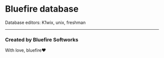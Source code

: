 # Bluefire database 
Database editors: K1wix, unix, freshman

---

### Created by Bluefire Softworks
With love, bluefire❤️
